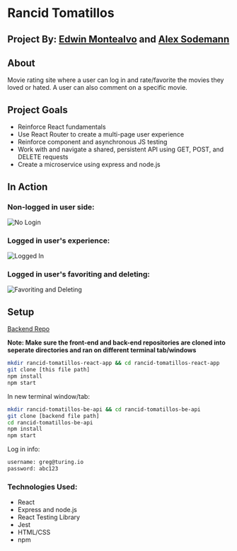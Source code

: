 # Rancid Tomatillos

## Project By: [Edwin Montealvo](https://github.com/emontealvo) and [Alex Sodemann](https://github.com/asodemann18)

## About
Movie rating site where a user can log in and rate/favorite the movies they loved or hated.  A user can also comment on a specific movie.

## Project Goals
* Reinforce React fundamentals
* Use React Router to create a multi-page user experience
* Reinforce component and asynchronous JS testing
* Work with and navigate a shared, persistent API using GET, POST, and DELETE requests
* Create a microservice using express and node.js 

## In Action

### Non-logged in user side:
![No Login](https://media.giphy.com/media/eMUAOdDlIUz0gSIAZ4/giphy.gif)

### Logged in user's experience:
![Logged In](https://media.giphy.com/media/TjXinpnPuUIwb8d50B/giphy.gif)

### Logged in user's favoriting and deleting:
![Favoriting and Deleting](https://media.giphy.com/media/f6CgdakXqXY71d6D8d/giphy.gif)

## Setup
[Backend Repo](https://github.com/emontealvo/rancid-tomatillos-be-api)

**Note: Make sure the front-end and back-end repositories are cloned into seperate 
directories and ran on different terminal tab/windows**

```bash 
mkdir rancid-tomatillos-react-app && cd rancid-tomatillos-react-app
git clone [this file path]
npm install 
npm start
```
In new terminal window/tab:

``` bash
mkdir rancid-tomatillos-be-api && cd rancid-tomatillos-be-api
git clone [backend file path]
cd rancid-tomatillos-be-api
npm install
npm start
```

Log in info: 
```bash
username: greg@turing.io
password: abc123
```

### Technologies Used:
* React
* Express and node.js
* React Testing Library
* Jest
* HTML/CSS
* npm
